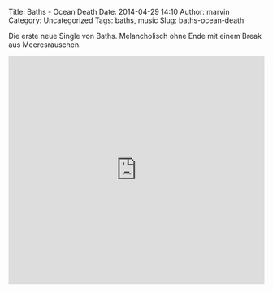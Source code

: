 Title: Baths - Ocean Death
Date: 2014-04-29 14:10
Author: marvin
Category: Uncategorized
Tags: baths, music
Slug: baths-ocean-death

Die erste neue Single von Baths. Melancholisch ohne Ende mit einem Break
aus Meeresrauschen.

<iframe width="100%" height="450" scrolling="no" frameborder="no" src="https://w.soundcloud.com/player/?url=https%3A//api.soundcloud.com/tracks/146308278&amp;auto_play=false&amp;hide_related=false&amp;show_comments=true&amp;show_user=true&amp;show_reposts=false&amp;visual=true"></iframe>
